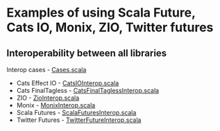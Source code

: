 # Examples of using Scala Future, Cats IO, Monix, ZIO, Twitter futures 

## Interoperability between all libraries

Interop cases - [Cases.scala](src/main/scala/interoperabillity/Cases.scala)

- Cats Effect IO - [CatsIOInterop.scala](src/main/scala/interoperabillity/CatsIOInterot.scala)
- Cats FinalTagless - [CatsFinalTaglessInterop.scala](src/main/scala/interoperabillity/CatsFinalTaglessInterop.scala)
- ZIO - [ZioInterop.scala](src/main/scala/interoperabillity/ZioInterop.scala)
- Monix - [MonixInterop.scala](src/main/scala/interoperabillity/MonixInterop.scala)
- Scala Futures - [ScalaFuturesInterop.scala](src/main/scala/interoperabillity/ScalaFuturesInterop.scala)
- Twitter Futures - [TwitterFutureInterop.scala](src/main/scala/interoperabillity/TwitterFutureInterop.scala)
